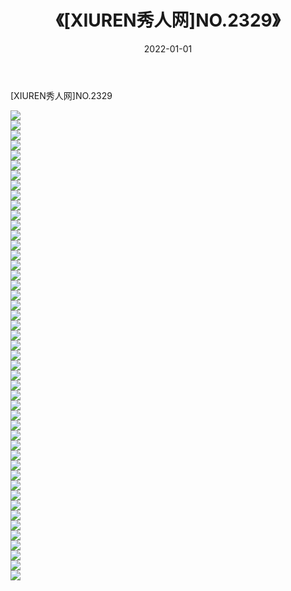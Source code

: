 ﻿---
layout: post
title:  《[XIUREN秀人网]NO.2329》
date:   2022-01-01
img: http://pic.660000.xyz/1:/秀人网/秀人网第03部分/[XIUREN秀人网]NO.2329/000.jpg
categories: [美女, 清纯, 唯美]
---

[XIUREN秀人网]NO.2329

 ![](http://pic.660000.xyz/1:/秀人网/秀人网第03部分/[XIUREN秀人网]NO.2329/001.jpg) <br>![](http://pic.660000.xyz/1:/秀人网/秀人网第03部分/[XIUREN秀人网]NO.2329/002.jpg) <br>![](http://pic.660000.xyz/1:/秀人网/秀人网第03部分/[XIUREN秀人网]NO.2329/003.jpg) <br>![](http://pic.660000.xyz/1:/秀人网/秀人网第03部分/[XIUREN秀人网]NO.2329/004.jpg) <br>![](http://pic.660000.xyz/1:/秀人网/秀人网第03部分/[XIUREN秀人网]NO.2329/005.jpg) <br>![](http://pic.660000.xyz/1:/秀人网/秀人网第03部分/[XIUREN秀人网]NO.2329/006.jpg) <br>![](http://pic.660000.xyz/1:/秀人网/秀人网第03部分/[XIUREN秀人网]NO.2329/007.jpg) <br>![](http://pic.660000.xyz/1:/秀人网/秀人网第03部分/[XIUREN秀人网]NO.2329/008.jpg) <br>![](http://pic.660000.xyz/1:/秀人网/秀人网第03部分/[XIUREN秀人网]NO.2329/009.jpg) <br>![](http://pic.660000.xyz/1:/秀人网/秀人网第03部分/[XIUREN秀人网]NO.2329/010.jpg) <br>![](http://pic.660000.xyz/1:/秀人网/秀人网第03部分/[XIUREN秀人网]NO.2329/011.jpg) <br>![](http://pic.660000.xyz/1:/秀人网/秀人网第03部分/[XIUREN秀人网]NO.2329/012.jpg) <br>![](http://pic.660000.xyz/1:/秀人网/秀人网第03部分/[XIUREN秀人网]NO.2329/013.jpg) <br>![](http://pic.660000.xyz/1:/秀人网/秀人网第03部分/[XIUREN秀人网]NO.2329/014.jpg) <br>![](http://pic.660000.xyz/1:/秀人网/秀人网第03部分/[XIUREN秀人网]NO.2329/015.jpg) <br>![](http://pic.660000.xyz/1:/秀人网/秀人网第03部分/[XIUREN秀人网]NO.2329/016.jpg) <br>![](http://pic.660000.xyz/1:/秀人网/秀人网第03部分/[XIUREN秀人网]NO.2329/017.jpg) <br>![](http://pic.660000.xyz/1:/秀人网/秀人网第03部分/[XIUREN秀人网]NO.2329/018.jpg) <br>![](http://pic.660000.xyz/1:/秀人网/秀人网第03部分/[XIUREN秀人网]NO.2329/019.jpg) <br>![](http://pic.660000.xyz/1:/秀人网/秀人网第03部分/[XIUREN秀人网]NO.2329/020.jpg) <br>![](http://pic.660000.xyz/1:/秀人网/秀人网第03部分/[XIUREN秀人网]NO.2329/021.jpg) <br>![](http://pic.660000.xyz/1:/秀人网/秀人网第03部分/[XIUREN秀人网]NO.2329/022.jpg) <br>![](http://pic.660000.xyz/1:/秀人网/秀人网第03部分/[XIUREN秀人网]NO.2329/023.jpg) <br>![](http://pic.660000.xyz/1:/秀人网/秀人网第03部分/[XIUREN秀人网]NO.2329/024.jpg) <br>![](http://pic.660000.xyz/1:/秀人网/秀人网第03部分/[XIUREN秀人网]NO.2329/025.jpg) <br>![](http://pic.660000.xyz/1:/秀人网/秀人网第03部分/[XIUREN秀人网]NO.2329/026.jpg) <br>![](http://pic.660000.xyz/1:/秀人网/秀人网第03部分/[XIUREN秀人网]NO.2329/027.jpg) <br>![](http://pic.660000.xyz/1:/秀人网/秀人网第03部分/[XIUREN秀人网]NO.2329/028.jpg) <br>![](http://pic.660000.xyz/1:/秀人网/秀人网第03部分/[XIUREN秀人网]NO.2329/029.jpg) <br>![](http://pic.660000.xyz/1:/秀人网/秀人网第03部分/[XIUREN秀人网]NO.2329/030.jpg) <br>![](http://pic.660000.xyz/1:/秀人网/秀人网第03部分/[XIUREN秀人网]NO.2329/031.jpg) <br>![](http://pic.660000.xyz/1:/秀人网/秀人网第03部分/[XIUREN秀人网]NO.2329/032.jpg) <br>![](http://pic.660000.xyz/1:/秀人网/秀人网第03部分/[XIUREN秀人网]NO.2329/033.jpg) <br>![](http://pic.660000.xyz/1:/秀人网/秀人网第03部分/[XIUREN秀人网]NO.2329/034.jpg) <br>![](http://pic.660000.xyz/1:/秀人网/秀人网第03部分/[XIUREN秀人网]NO.2329/035.jpg) <br>![](http://pic.660000.xyz/1:/秀人网/秀人网第03部分/[XIUREN秀人网]NO.2329/036.jpg) <br>![](http://pic.660000.xyz/1:/秀人网/秀人网第03部分/[XIUREN秀人网]NO.2329/037.jpg) <br>![](http://pic.660000.xyz/1:/秀人网/秀人网第03部分/[XIUREN秀人网]NO.2329/038.jpg) <br>![](http://pic.660000.xyz/1:/秀人网/秀人网第03部分/[XIUREN秀人网]NO.2329/039.jpg) <br>![](http://pic.660000.xyz/1:/秀人网/秀人网第03部分/[XIUREN秀人网]NO.2329/040.jpg) <br>![](http://pic.660000.xyz/1:/秀人网/秀人网第03部分/[XIUREN秀人网]NO.2329/041.jpg) <br>![](http://pic.660000.xyz/1:/秀人网/秀人网第03部分/[XIUREN秀人网]NO.2329/042.jpg) <br>![](http://pic.660000.xyz/1:/秀人网/秀人网第03部分/[XIUREN秀人网]NO.2329/043.jpg) <br>![](http://pic.660000.xyz/1:/秀人网/秀人网第03部分/[XIUREN秀人网]NO.2329/044.jpg) <br>![](http://pic.660000.xyz/1:/秀人网/秀人网第03部分/[XIUREN秀人网]NO.2329/045.jpg) <br>![](http://pic.660000.xyz/1:/秀人网/秀人网第03部分/[XIUREN秀人网]NO.2329/046.jpg) <br>![](http://pic.660000.xyz/1:/秀人网/秀人网第03部分/[XIUREN秀人网]NO.2329/047.jpg) <br>